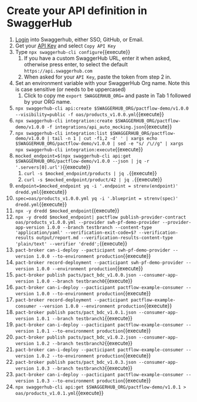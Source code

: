 # Create your API definition in SwaggerHub

1. [Login](https://app.swaggerhub.com/login) into Swaggerhub, either SSO, GitHub, or Email.
2. Get your [API Key](https://app.swaggerhub.com/settings/apiKey) and select `Copy API Key`
3. Type `npx swaggerhub-cli configure`{{execute}}
   1. If you have a custom SwaggerHub URL, enter it when asked, otherwise press enter, to select the default `https://api.swaggerhub.com`
   2. When asked for your `API Key`, paste the token from step 2 in.
4. Set an environment variable with your SwaggerHub Org name. Note this is case sensitive (or needs to be uppercased)
   1. Click to copy me `export SWAGGERHUB_ORG=` and paste in Tab 1 followed by your ORG name.
5. `npx swaggerhub-cli api:create $SWAGGERHUB_ORG/pactflow-demo/v1.0.0 --visibility=public -f oas/products_v1.0.0.yml`{{execute}}
6. `npx swaggerhub-cli integration:create $SWAGGERHUB_ORG/pactflow-demo/v1.0.0 -f integrations/api_auto_mocking.json`{{execute}}
7. `npx swaggerhub-cli integration:list $SWAGGERHUB_ORG/pactflow-demo/v1.0.0 | tail -n 1 | cut -f1,2 -d' ' | xargs echo $SWAGGERHUB_ORG/pactflow-demo/v1.0.0 | sed -e "s/ /\//g" | xargs npx swaggerhub-cli integration:execute`{{execute}}
8. `mocked_endpoint=$(npx swaggerhub-cli api:get $SWAGGERHUB_ORG/pactflow-demo/v1.0.0 --json | jq -r '.servers[0].url')`{{execute}}
   1. `curl -s $mocked_endpoint/products | jq .`{{execute}}
   2. `curl -s $mocked_endpoint/product/42 | jq .`{{execute}}
9. `endpoint=$mocked_endpoint yq -i '.endpoint = strenv(endpoint)' dredd.yml`{{execute}}
10. `spec=oas/products_v1.0.0.yml yq -i '.blueprint = strenv(spec)' dredd.yml`{{execute}}
11. `npx -y dredd $mocked_endpoint`{{execute}}
12. `npx -y dredd $mocked_endpoint| pactflow publish-provider-contract oas/products_v1.0.0.yml --provider swh-pf-demo-provider --provider-app-version 1.0.0 --branch testbranch --content-type 'application/yaml' --verification-exit-code=$? --verification-results output/report.md --verification-results-content-type 'plain/text' --verifier 'dredd';`{{execute}}
13. `pact-broker can-i-deploy --pacticipant swh-pf-demo-provider --version 1.0.0 --to-environment production`{{execute}}
14. `pact-broker record-deployment --pacticipant swh-pf-demo-provider --version 1.0.0 --environment production`{{execute}}
15. `pact-broker publish pacts/pact_bdc_v1.0.0.json --consumer-app-version 1.0.0 --branch testbranch0`{{execute}}
16. `pact-broker can-i-deploy --pacticipant pactflow-example-consumer --version 1.0.0 --to-environment production`{{execute}}
17. `pact-broker record-deployment --pacticipant pactflow-example-consumer --version 1.0.0 --environment production`{{execute}}
18. `pact-broker publish pacts/pact_bdc_v1.0.1.json --consumer-app-version 1.0.1 --branch testbranch1`{{execute}}
19. `pact-broker can-i-deploy --pacticipant pactflow-example-consumer --version 1.0.1 --to-environment production`{{execute}}
20. `pact-broker publish pacts/pact_bdc_v1.0.2.json --consumer-app-version 1.0.2 --branch testbranch2`{{execute}}
21. `pact-broker can-i-deploy --pacticipant pactflow-example-consumer --version 1.0.2 --to-environment production`{{execute}}
22. `pact-broker publish pacts/pact_bdc_v1.0.3.json --consumer-app-version 1.0.3 --branch testbranch3`{{execute}}
23. `pact-broker can-i-deploy --pacticipant pactflow-example-consumer --version 1.0.3 --to-environment production`{{execute}}
24. `npx swaggerhub-cli api:get $SWAGGERHUB_ORG/pactflow-demo/v1.0.1 > oas/products_v1.0.1.yml`{{execute}}
